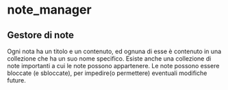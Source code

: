 # note_manager
## Gestore di note
Ogni nota ha un titolo e un contenuto, ed ognuna di esse è contenuto in una collezione che ha un suo nome specifico. 
Esiste anche una collezione di note importanti a cui le note possono appartenere. Le note possono essere bloccate (e sbloccate), per impedire(o permettere) eventuali modifiche future.

